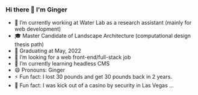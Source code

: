 ### Hi there 👋 I'm Ginger


<!-- **Ginger000/Ginger000** is a ✨ _special_ ✨ repository because its `README.md` (this file) appears on your GitHub profile.

Here are some ideas to get you started: -->
- 🔭 I’m currently working at Water Lab as a research assistant (mainly for web development)
- :mortar_board: Master Candidate of Landscape Architecture (computational design thesis path)
- :cactus: Graduating at May, 2022
- 🤔 I’m looking for a web front-end/full-stack job
- 🌱 I’m currently learning headless CMS
- 😄 Pronouns: Ginger
- ⚡ Fun fact: I lost 30 pounds and get 30 pounds back in 2 years. 
- :slot_machine: Fun fact: I was kick out of a casino by security in Las Vegas ... 

